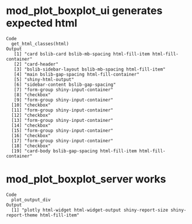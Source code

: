 # mod_plot_boxplot_ui generates expected html

    Code
      get_html_classes(html)
    Output
       [1] "card bslib-card bslib-mb-spacing html-fill-item html-fill-container"
       [2] "card-header"                                                        
       [3] "bslib-sidebar-layout bslib-mb-spacing html-fill-item"               
       [4] "main bslib-gap-spacing html-fill-container"                         
       [5] "shiny-html-output"                                                  
       [6] "sidebar-content bslib-gap-spacing"                                  
       [7] "form-group shiny-input-container"                                   
       [8] "checkbox"                                                           
       [9] "form-group shiny-input-container"                                   
      [10] "checkbox"                                                           
      [11] "form-group shiny-input-container"                                   
      [12] "checkbox"                                                           
      [13] "form-group shiny-input-container"                                   
      [14] "checkbox"                                                           
      [15] "form-group shiny-input-container"                                   
      [16] "checkbox"                                                           
      [17] "form-group shiny-input-container"                                   
      [18] "checkbox"                                                           
      [19] "card-body bslib-gap-spacing html-fill-item html-fill-container"     

# mod_plot_boxplot_server works

    Code
      plot_output_div
    Output
      [1] "plotly html-widget html-widget-output shiny-report-size shiny-report-theme html-fill-item"

